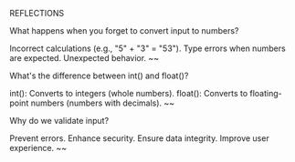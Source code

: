 REFLECTIONS


What happens when you forget to convert input to numbers?

Incorrect calculations (e.g., "5" + "3" = "53").
Type errors when numbers are expected.
Unexpected behavior.
~~

What's the difference between int() and float()?

int(): Converts to integers (whole numbers).
float(): Converts to floating-point numbers (numbers with decimals).
~~

Why do we validate input?

Prevent errors.
Enhance security.
Ensure data integrity.
Improve user experience.
~~
